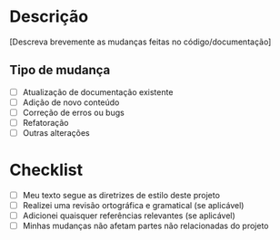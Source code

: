 # Descrição

[Descreva brevemente as mudanças feitas no código/documentação]

## Tipo de mudança

- [ ] Atualização de documentação existente
- [ ] Adição de novo conteúdo
- [ ] Correção de erros ou bugs
- [ ] Refatoração
- [ ] Outras alterações

# Checklist

- [ ] Meu texto segue as diretrizes de estilo deste projeto
- [ ] Realizei uma revisão ortográfica e gramatical (se aplicável)
- [ ] Adicionei quaisquer referências relevantes (se aplicável)
- [ ] Minhas mudanças não afetam partes não relacionadas do projeto